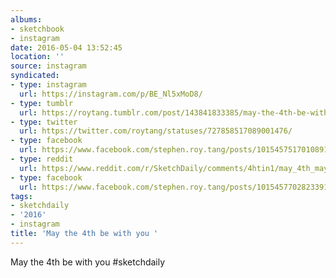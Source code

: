 ```yaml
---
albums:
- sketchbook
- instagram
date: 2016-05-04 13:52:45
location: ''
source: instagram
syndicated:
- type: instagram
  url: https://instagram.com/p/BE_Nl5xMoD8/
- type: tumblr
  url: https://roytang.tumblr.com/post/143841833385/may-the-4th-be-with-you-sketchdaily
- type: twitter
  url: https://twitter.com/roytang/statuses/727858517089001476/
- type: facebook
  url: https://www.facebook.com/stephen.roy.tang/posts/10154575170108912:1
- type: reddit
  url: https://www.reddit.com/r/SketchDaily/comments/4htin1/may_4th_may_the_fourth_be_with_you_star_wars/d2sehn6/
- type: facebook
  url: https://www.facebook.com/stephen.roy.tang/posts/10154577028233912
tags:
- sketchdaily
- '2016'
- instagram
title: 'May the 4th be with you '
---
```


May the 4th be with you #sketchdaily